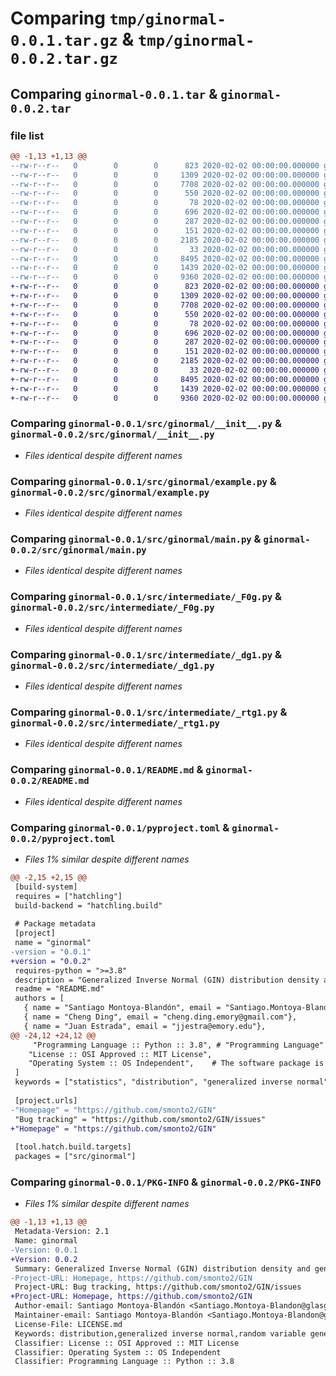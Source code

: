 # Comparing `tmp/ginormal-0.0.1.tar.gz` & `tmp/ginormal-0.0.2.tar.gz`

## Comparing `ginormal-0.0.1.tar` & `ginormal-0.0.2.tar`

### file list

```diff
@@ -1,13 +1,13 @@
--rw-r--r--   0        0        0      823 2020-02-02 00:00:00.000000 ginormal-0.0.1/src/ginormal/__init__.py
--rw-r--r--   0        0        0     1309 2020-02-02 00:00:00.000000 ginormal-0.0.1/src/ginormal/example.py
--rw-r--r--   0        0        0     7708 2020-02-02 00:00:00.000000 ginormal-0.0.1/src/ginormal/main.py
--rw-r--r--   0        0        0      550 2020-02-02 00:00:00.000000 ginormal-0.0.1/src/intermediate/_F0g.py
--rw-r--r--   0        0        0       78 2020-02-02 00:00:00.000000 ginormal-0.0.1/src/intermediate/__init__.py
--rw-r--r--   0        0        0      696 2020-02-02 00:00:00.000000 ginormal-0.0.1/src/intermediate/_dg1.py
--rw-r--r--   0        0        0      287 2020-02-02 00:00:00.000000 ginormal-0.0.1/src/intermediate/_msh.py
--rw-r--r--   0        0        0      151 2020-02-02 00:00:00.000000 ginormal-0.0.1/src/intermediate/_pbd.py
--rw-r--r--   0        0        0     2185 2020-02-02 00:00:00.000000 ginormal-0.0.1/src/intermediate/_rtg1.py
--rw-r--r--   0        0        0       33 2020-02-02 00:00:00.000000 ginormal-0.0.1/LICENSE.md
--rw-r--r--   0        0        0     8495 2020-02-02 00:00:00.000000 ginormal-0.0.1/README.md
--rw-r--r--   0        0        0     1439 2020-02-02 00:00:00.000000 ginormal-0.0.1/pyproject.toml
--rw-r--r--   0        0        0     9360 2020-02-02 00:00:00.000000 ginormal-0.0.1/PKG-INFO
+-rw-r--r--   0        0        0      823 2020-02-02 00:00:00.000000 ginormal-0.0.2/src/ginormal/__init__.py
+-rw-r--r--   0        0        0     1309 2020-02-02 00:00:00.000000 ginormal-0.0.2/src/ginormal/example.py
+-rw-r--r--   0        0        0     7708 2020-02-02 00:00:00.000000 ginormal-0.0.2/src/ginormal/main.py
+-rw-r--r--   0        0        0      550 2020-02-02 00:00:00.000000 ginormal-0.0.2/src/intermediate/_F0g.py
+-rw-r--r--   0        0        0       78 2020-02-02 00:00:00.000000 ginormal-0.0.2/src/intermediate/__init__.py
+-rw-r--r--   0        0        0      696 2020-02-02 00:00:00.000000 ginormal-0.0.2/src/intermediate/_dg1.py
+-rw-r--r--   0        0        0      287 2020-02-02 00:00:00.000000 ginormal-0.0.2/src/intermediate/_msh.py
+-rw-r--r--   0        0        0      151 2020-02-02 00:00:00.000000 ginormal-0.0.2/src/intermediate/_pbd.py
+-rw-r--r--   0        0        0     2185 2020-02-02 00:00:00.000000 ginormal-0.0.2/src/intermediate/_rtg1.py
+-rw-r--r--   0        0        0       33 2020-02-02 00:00:00.000000 ginormal-0.0.2/LICENSE.md
+-rw-r--r--   0        0        0     8495 2020-02-02 00:00:00.000000 ginormal-0.0.2/README.md
+-rw-r--r--   0        0        0     1439 2020-02-02 00:00:00.000000 ginormal-0.0.2/pyproject.toml
+-rw-r--r--   0        0        0     9360 2020-02-02 00:00:00.000000 ginormal-0.0.2/PKG-INFO
```

### Comparing `ginormal-0.0.1/src/ginormal/__init__.py` & `ginormal-0.0.2/src/ginormal/__init__.py`

 * *Files identical despite different names*

### Comparing `ginormal-0.0.1/src/ginormal/example.py` & `ginormal-0.0.2/src/ginormal/example.py`

 * *Files identical despite different names*

### Comparing `ginormal-0.0.1/src/ginormal/main.py` & `ginormal-0.0.2/src/ginormal/main.py`

 * *Files identical despite different names*

### Comparing `ginormal-0.0.1/src/intermediate/_F0g.py` & `ginormal-0.0.2/src/intermediate/_F0g.py`

 * *Files identical despite different names*

### Comparing `ginormal-0.0.1/src/intermediate/_dg1.py` & `ginormal-0.0.2/src/intermediate/_dg1.py`

 * *Files identical despite different names*

### Comparing `ginormal-0.0.1/src/intermediate/_rtg1.py` & `ginormal-0.0.2/src/intermediate/_rtg1.py`

 * *Files identical despite different names*

### Comparing `ginormal-0.0.1/README.md` & `ginormal-0.0.2/README.md`

 * *Files identical despite different names*

### Comparing `ginormal-0.0.1/pyproject.toml` & `ginormal-0.0.2/pyproject.toml`

 * *Files 1% similar despite different names*

```diff
@@ -2,15 +2,15 @@
 [build-system]
 requires = ["hatchling"]
 build-backend = "hatchling.build"
 
 # Package metadata
 [project]
 name = "ginormal"
-version = "0.0.1"
+version = "0.0.2"
 requires-python = ">=3.8"
 description = "Generalized Inverse Normal (GIN) distribution density and generation"
 readme = "README.md"
 authors = [
   { name = "Santiago Montoya-Blandón", email = "Santiago.Montoya-Blandon@glasgow.ac.uk" },
   { name = "Cheng Ding", email = "cheng.ding.emory@gmail.com"},
   { name = "Juan Estrada", email = "jjestra@emory.edu"},
@@ -24,12 +24,12 @@
     "Programming Language :: Python :: 3.8", # "Programming Language" represents the top-level category, "Python" represents the second-level category, and "3.8" represents the third-level category.
 	"License :: OSI Approved :: MIT License",
 	"Operating System :: OS Independent",    # The software package is not dependent on any specific operating system
 ]
 keywords = ["statistics", "distribution", "generalized inverse normal", "random variable generation"]
 
 [project.urls]
-"Homepage" = "https://github.com/smonto2/GIN"
 "Bug tracking" = "https://github.com/smonto2/GIN/issues"
+"Homepage" = "https://github.com/smonto2/GIN"
 
 [tool.hatch.build.targets]
 packages = ["src/ginormal"]
```

### Comparing `ginormal-0.0.1/PKG-INFO` & `ginormal-0.0.2/PKG-INFO`

 * *Files 1% similar despite different names*

```diff
@@ -1,13 +1,13 @@
 Metadata-Version: 2.1
 Name: ginormal
-Version: 0.0.1
+Version: 0.0.2
 Summary: Generalized Inverse Normal (GIN) distribution density and generation
-Project-URL: Homepage, https://github.com/smonto2/GIN
 Project-URL: Bug tracking, https://github.com/smonto2/GIN/issues
+Project-URL: Homepage, https://github.com/smonto2/GIN
 Author-email: Santiago Montoya-Blandón <Santiago.Montoya-Blandon@glasgow.ac.uk>, Cheng Ding <cheng.ding.emory@gmail.com>, Juan Estrada <jjestra@emory.edu>, Zhilang Xia <zhilang.xia@glasgow.ac.uk>
 Maintainer-email: Santiago Montoya-Blandón <Santiago.Montoya-Blandon@glasgow.ac.uk>
 License-File: LICENSE.md
 Keywords: distribution,generalized inverse normal,random variable generation,statistics
 Classifier: License :: OSI Approved :: MIT License
 Classifier: Operating System :: OS Independent
 Classifier: Programming Language :: Python :: 3.8
```

